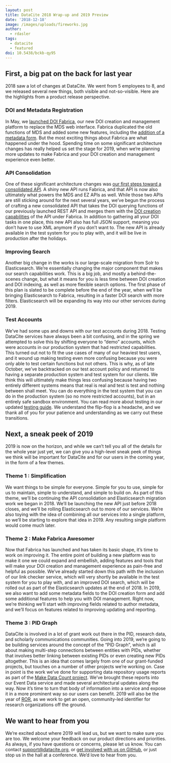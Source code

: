 ```yaml
---
layout: post
title: DataCite 2018 Wrap-up and 2019 Preview
date: '2018-12-18'
image: /images/uploads/fireworks.jpg
author: 
  - rdasler
tags:
  - datacite
  - featured
doi: 10.5438/bckb-qy95
---
```


## First, a big pat on the back for last year
2018 saw a lot of changes at DataCite. We went from 5 employees to 8, and we released several new things, both visible and not-so-visible. Here are the highlights from a product release perspective. 

### DOI and Metadata Registration
In May, we [launched DOI Fabrica](https://doi.org/10.5438/0yk5-b755), our new DOI creation and management platform to replace the MDS web interface. Fabrica duplicated the old functions of MDS and added some new features, including the [addition of a metadata form](https://doi.org/10.5438/y92r-5t46). But the most exciting things about Fabrica are what happened under the hood. Spending time on some significant architecture changes has really helped us set the stage for 2019, when we’re planning more updates to make Fabrica and your DOI creation and management experience even better. 

### API Consolidation
One of these significant architecture changes was [our first steps toward a consolidated API](https://doi.org/10.5438/vj9e-sk62). A shiny new API runs Fabrica, and that API is now also ultimately what powers the MDS and EZ APIs as well. While those two APIs are still sticking around for the next several years, we’ve begun the process of crafting a new consolidated API that takes the DOI querying functions of our previously launched REST API and merges them with the [DOI creation capabilities](https://doi.org/10.5438/s8rt-zv48) of the API under Fabrica. In addition to gathering all your DOI tasks in one place, this new API also has full JSON support, meaning you don’t have to use XML anymore if you don’t want to. The new API is already available in the test system for you to play with, and it will be live in production after the holidays. 

### Improving Search
Another big change in the works is our large-scale migration from Solr to Elasticsearch. We’re essentially changing the major component that makes our search capabilities work. This is a big job, and mostly a behind-the-scenes change, but what it means for you is less time between DOI creation and DOI indexing, as well as more flexible search options. The first phase of this plan is slated to be complete before the end of the year, when we’ll be bringing Elasticsearch to Fabrica, resulting in a faster DOI search with more filters. Elasticsearch will be expanding its way into our other services during 2019. 

### Test Accounts
We’ve had some ups and downs with our test accounts during 2018. Testing DataCite services have always been a bit confusing, and in the spring we attempted to solve this by shifting everyone to “demo” accounts, which were accounts in our production system that had restricted capabilities. This turned out not to fit the use cases of many of our heaviest test users, and it wound up making testing even more confusing because you were only able to test certain functions but not others. This is why, as of late October, we’ve backtracked on our test account policy and returned to having a separate production system and test system for our clients. We think this will ultimately make things less confusing because having two entirely different systems means that real is real and test is test and nothing between shall meet. You can do everything in the test system that you can do in the production system (so no more restricted accounts), but in an entirely safe sandbox environment. You can read more about testing in our updated [testing guide](https://support.datacite.org/docs/testing-guide). We understand the flip-flop is a headache, and we thank all of you for your patience and understanding as we carry out these transitions. 

## Next, a sneak peek of 2019
2019 is now on the horizon, and while we can’t tell you all of the details for the whole year just yet, we can give you a high-level sneak peek of things we think will be important for DataCite and for our users in the coming year, in the form of a few themes. 

### Theme 1 : Simplification
We want things to be simple for everyone. Simple for you to use, simple for us to maintain, simple to understand, and simple to build on. As part of this theme, we’ll be continuing the API consolidation and Elasticsearch migration work we began in 2018. We’ll be launching the new API just before 2018 closes, and we’ll be rolling Elasticsearch out to more of our services. We’re also toying with the idea of combining all our services into a single platform, so we’ll be starting to explore that idea in 2019. Any resulting single platform would come much later. 

### Theme 2 : Make Fabrica Awesomer
Now that Fabrica has launched and has taken its basic shape, it’s time to work on improving it. The entire point of building a new platform was to make it one we could expand and embellish, adding features and tools that will make your DOI creation and management experience as pain-free and helpful as possible. We’ve already started down this path with the inclusion of our link checker service, which will very shortly be available in the test system for you to play with, and an improved DOI search, which will be rolled out as part of the Elasticsearch updates at the end of 2018. In 2019, we also want to add some metadata fields to the DOI creation form and add some additional features to help you with DOI management. Right now, we’re thinking we’ll start with improving fields related to author metadata, and we’ll focus on features related to improving updating and reporting. 

### Theme 3 : PID Graph
DataCite is involved in a lot of grant work out there in the PID, research data, and scholarly communications communities. Going into 2019, we’re going to be building services around the concept of the “PID Graph”, which is all about making multi-step connections between entities with PIDs, whether that involves better linking between existing PIDs or even creating new PIDs altogether. This is an idea that comes largely from one of our grant-funded projects, but touches on a number of other projects we’re working on. Case in point is the work we’ve done for supporting data repository usage reports as part of the [Make Data Count project](https://makedatacount.org/). We’ve brought these reports into our Event Data service and made several architectural updates along the way. Now it’s time to turn that body of information into a service and expose it in a more prominent way so our users can benefit. 2019 will also be the year of [ROR](https://ror.community), as we work to get an open, community-led identifier for research organizations off the ground. 

## We want to hear from you
We’re excited about where 2019 will lead us, but we want to make sure you are too. We welcome your feedback on our product directions and priorities. As always, if you have questions or concerns, please let us know. You can contact [support@datacite.org](mailto:support@datacite.org), or [get involved with us on GitHub](https://www.github.com/datacite/datacite), or just stop us in the hall at a conference. We’d love to hear from you. 

